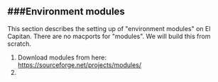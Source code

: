 ###Environment modules
----------------

This section describes the setting up of "environment modules" on El Capitan. 
There are no macports for "modules". 
We will build this from scratch.

1. Download modules from here: https://sourceforge.net/projects/modules/
2. 

